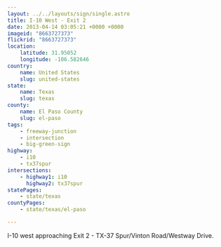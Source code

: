 ```yaml
---
layout: ../../layouts/sign/single.astro
title: I-10 West - Exit 2
date: 2013-04-14 03:05:21 +0000 +0000
imageid: "8663727373"
flickrid: "8663727373"
location:
    latitude: 31.95052
    longitude: -106.582646
country:
    name: United States
    slug: united-states
state:
    name: Texas
    slug: texas
county:
    name: El Paso County
    slug: el-paso
tags:
    - freeway-junction
    - intersection
    - big-green-sign
highway:
    - i10
    - tx37spur
intersections:
    - highway1: i10
      highway2: tx37spur
statePages:
    - state/texas
countyPages:
    - state/texas/el-paso

---
```

I-10 west approaching Exit 2 - TX-37 Spur/Vinton Road/Westway Drive.